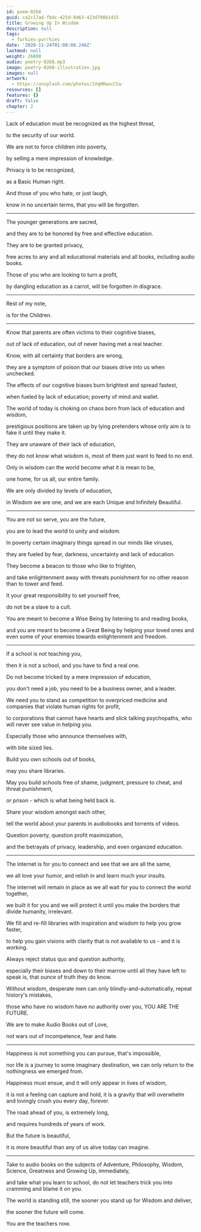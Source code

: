 ```yaml
---
id: poem-0268
guid: ca2c17ad-fbdc-425d-8463-423d790b1415
title: Growing Up In Wisdom
description: null
tags:
  - furkies-purrkies
date: '2020-11-24T01:08:08.246Z'
lastmod: null
weight: 26800
audio: poetry-0268.mp3
image: poetry-0268-illustration.jpg
images: null
artwork:
  - https://unsplash.com/photos/1VqHRwxcCCw
resources: []
features: {}
draft: false
chapter: 2
---
```


Lack of education must be recognized as the highest threat,

to the security of our world.

We are not to force children into poverty,

by selling a mere impression of knowledge.

Privacy is to be recognized,

as a Basic Human right.

And those of you who hate, or just laugh,

know in no uncertain terms, that you will be forgotten.

---

The younger generations are sacred,

and they are to be honored by free and effective education.

They are to be granted privacy,

free acres to any and all educational materials and all books, including audio books.

Those of you who are looking to turn a profit,

by dangling education as a carrot, will be forgotten in disgrace.

---

Rest of my note,

is for the Children.

---

Know that parents are often victims to their cognitive biases,

out of lack of education, out of never having met a real teacher.

Know, with all certainty that borders are wrong,

they are a symptom of poison that our biases drive into us when unchecked.

The effects of our cognitive biases burn brightest and spread fastest,

when fueled by lack of education; poverty of mind and wallet.

The world of today is choking on chaos born from lack of education and wisdom,

prestigious positions are taken up by lying pretenders whose only aim is to fake it until they make it.

They are unaware of their lack of education,

they do not know what wisdom is, most of them just want to feed to no end.

Only in wisdom can the world become what it is mean to be,

one home, for us all, our entire family.

We are only divided by levels of education,

in Wisdom we are one, and we are each Unique and Infinitely Beautiful.

---

You are not so serve, you are the future,

you are to lead the world to unity and wisdom.

In poverty certain imaginary things spread in our minds like viruses,

they are fueled by fear, darkness, uncertainty and lack of education.

They become a beacon to those who like to frighten,

and take enlightenment away with threats punishment for no other reason than to tower and feed.

It your great responsibility to set yourself free,

do not be a slave to a cult.

You are meant to become a Wise Being by listening to and reading books,

and you are meant to become a Great Being by helping your loved ones and even some of your enemies towards enlightenment and freedom.

---

If a school is not teaching you,

then it is not a school, and you have to find a real one.

Do not become tricked by a mere impression of education,

you don't need a job, you need to be a business owner, and a leader.

We need you to stand as competition to overpriced medicine and companies that violate human rights for profit,

to corporations that cannot have hearts and slick talking psychopaths, who will never see value in helping you.

Especially those who announce themselves with,

with bite sized lies.

Build you own schools out of books,

may you share libraries.

May you build schools free of shame, judgment, pressure to cheat, and threat punishment,

or prison - which is what being held back is.

Share your wisdom amongst each other,

tell the world about your parents in audiobooks and torrents of videos.

Question poverty, question profit maximization,

and the betrayals of privacy, leadership, and even organized education.

---

The internet is for you to connect and see that we are all the same,

we all love your humor, and relish in and learn much your insults.

The internet will remain in place as we all wait for you to connect the world together,

we built it for you and we will protect it until you make the borders that divide humanity, irrelevant.

We fill and re-fill libraries with inspiration and wisdom to help you grow faster,

to help you gain visions with clarity that is not available to us - and it is working.

Always reject status quo and question authority,

especially their biases and down to their marrow until all they have left to speak is, that ounce of truth they do know.

Without wisdom, desperate men can only blindly-and-automatically, repeat history's mistakes,

those who have no wisdom have no authority over you, YOU ARE THE FUTURE.

We are to make Audio Books out of Love,

not wars out of incompetence, fear and hate.

---

Happiness is not something you can pursue, that's impossible,

nor life is a journey to some imaginary destination, we can only return to the nothingness we emerged from.

Happiness must ensue, and it will only appear in lives of wisdom,

it is not a feeling can capture and hold, it is a gravity that will overwhelm and lovingly crush you every day, forever.

The road ahead of you, is extremely long,

and requires hundreds of years of work.

But the future is beautiful,

it is more beautiful than any of us alive today can imagine.

---

Take to audio books on the subjects of Adventure, Philosophy, Wisdom, Science, Greatness and Growing Up, immediately,

and take what you learn to school, do not let teachers trick you into cramming and blame it on you.

The world is standing still, the sooner you stand up for Wisdom and deliver,

the sooner the future will come.

You are the teachers now.
